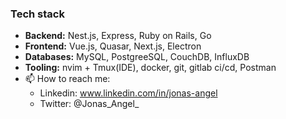 ### Tech stack

- **Backend:** Nest.js, Express, Ruby on Rails, Go
- **Frontend:** Vue.js, Quasar, Next.js, Electron
- **Databases:** MySQL, PostgreeSQL, CouchDB, InfluxDB
- **Tooling:** nvim + Tmux(IDE), docker, git, gitlab ci/cd, Postman
- 📫 How to reach me:
  - Linkedin: www.linkedin.com/in/jonas-angel
  - Twitter: @Jonas_Angel_ 
<!--
**Sokke91/Sokke91** is a ✨ _special_ ✨ repository because its `README.md` (this file) appears on your GitHub profile.
Here are some ideas to get you started:

- 🔭 I’m currently working on ...
- 🌱 I’m currently learning ...
- 👯 I’m looking to collaborate on ...
- 🤔 I’m looking for help with ...
- 💬 Ask me about ...
- 📫 How to reach me: ...
- 😄 Pronouns: ...
- ⚡ Fun fact: ...
-->
